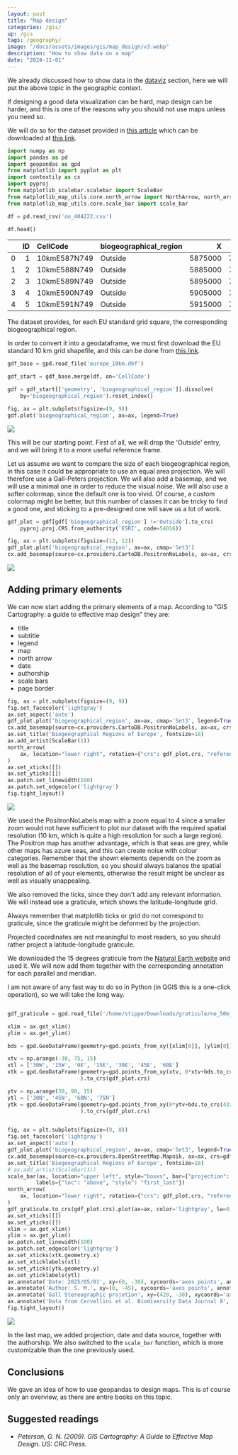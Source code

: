 ```yaml
---
layout: post
title: "Map design"
categories: /gis/
up: /gis
tags: /geography/
image: "/docs/assets/images/gis/map_design/v3.webp"
description: "How to show data on a map"
date: "2024-11-01"
---
```


We already discussed how to show data in the [dataviz](/dataviz)
section, here we will put the above topic in the geographic context.

If designing a good data visualization can be hard, map design can be harder,
and this is one of the reasons why you should not use maps
unless you need so.

We will do so for the dataset provided in [this article](https://bdj.pensoft.net/article/53720/)
which can be downloaded at [this link](https://zenodo.org/records/3934970).

```python
import numpy as np
import pandas as pd
import geopandas as gpd
from matplotlib import pyplot as plt
import contextily as cx
import pyproj
from matplotlib_scalebar.scalebar import ScaleBar
from matplotlib_map_utils.core.north_arrow import NorthArrow, north_arrow
from matplotlib_map_utils.core.scale_bar import scale_bar

df = pd.read_csv('oo_404222.csv')

df.head()
```

|    |   ID | CellCode     | biogeographical_region   |       X |       Y |
|---:|-----:|:-------------|:-------------------------|--------:|--------:|
|  0 |    1 | 10kmE587N749 | Outside                  | 5875000 | 7495000 |
|  1 |    2 | 10kmE588N749 | Outside                  | 5885000 | 7495000 |
|  2 |    3 | 10kmE589N749 | Outside                  | 5895000 | 7495000 |
|  3 |    4 | 10kmE590N749 | Outside                  | 5905000 | 7495000 |
|  4 |    5 | 10kmE591N749 | Outside                  | 5915000 | 7495000 |

The dataset provides, for each EU standard grid square,
the corresponding biogeographical region.

In order to convert it into a geodataframe, we must first download
the EU standard 10 km grid shapefile,
and this can be done from [this link](https://www.eea.europa.eu/en/datahub/datahubitem-view/3c362237-daa4-45e2-8c16-aaadfb1a003b).

```python
gdf_base = gpd.read_file('europe_10km.dbf')

gdf_start = gdf_base.merge(df, on='CellCode')

gdf = gdf_start[['geometry', 'biogeographical_region']].dissolve(
    by='biogeographical_region').reset_index()

fig, ax = plt.subplots(figsize=(9, 9))
gdf.plot('biogeographical_region', ax=ax, legend=True)
```

![](/docs/assets/images/gis/map_design/v0.webp)

This will be our starting point.
First of all, we will drop the 'Outside' entry,
and we will bring it to a more useful reference frame.

Let us assume we want to compare the size of each biogeographical region,
in this case it could be appropriate to use an equal area projection.
We will therefore use a Gall-Peters projection.
We will also add a basemap, and we will use a minimal one in order to reduce
the visual noise.
We will also use a softer colormap, since the default one is too vivid.
Of course, a custom colormap might be better, but this number of
classes it can be tricky to find a good one, and sticking to a pre-designed
one will save us a lot of work.

```python
gdf_plot = gdf[gdf['biogeographical_region'] !='Outside'].to_crs(
    pyproj.proj.CRS.from_authority('ESRI', code=54016))

fig, ax = plt.subplots(figsize=(12, 12))
gdf_plot.plot('biogeographical_region', ax=ax, cmap='Set3')
cx.add_basemap(source=cx.providers.CartoDB.PositronNoLabels, ax=ax, crs=gdf_plot.crs, zoom=4)
```

![](/docs/assets/images/gis/map_design/v1.webp)


## Adding primary elements

We can now start adding the primary elements of a map.
According to "GIS Cartography: a guide to effective map design"
they are:
- title
- subtitle
- legend
- map
- north arrow
- date
- authorship
- scale bars
- page border

```python
fig, ax = plt.subplots(figsize=(9, 9))
fig.set_facecolor('lightgray')
ax.set_aspect('auto')
gdf_plot.plot('biogeographical_region', ax=ax, cmap='Set3', legend=True, legend_kwds={'loc': 'lower left'})
cx.add_basemap(source=cx.providers.CartoDB.PositronNoLabels, ax=ax, crs=gdf_plot.crs, zoom=4)
ax.set_title('Biogeographical Regions of Europe', fontsize=18)
ax.add_artist(ScaleBar(1))
north_arrow(
    ax, location="lower right", rotation={"crs": gdf_plot.crs, "reference": "center"}, shadow=False,
)
ax.set_xticks([])
ax.set_yticks([])
ax.patch.set_linewidth(100)
ax.patch.set_edgecolor('lightgray')
fig.tight_layout()
```

![](/docs/assets/images/gis/map_design/v2.webp)

We used the PositronNoLabels map with a zoom equal to 4 since a smaller
zoom would not have sufficient to plot our dataset with the required
spatial resolution (10 km, which is quite a high resolution for
such a large region).
The Positron map has another advantage, which is that seas are grey,
while other maps has azure seas, and this can create noise
with colour categories.
Remember that the shown elements depends on the zoom as well as the basemap
resolution, so you should always balance the spatial resolution
of all of your elements, otherwise the result might be unclear
as well as visually unappealing.

We also removed the ticks, since they don't add any relevant information.
We will instead use a graticule, which shows the latitude-longitude grid.

Always remember that matplotlib ticks or grid do not correspond
to graticule, since the graticule might be deformed by the projection.

Projected coordinates are not meaningful to most readers, so you should
rather project a latitude-longitude graticule.

We downloaded the 15 degrees graticule from the
[Natural Earth website](https://www.naturalearthdata.com/downloads/50m-physical-vectors/50m-graticules/)
and used it.
We will now add them together with the corresponding annotation for
each parallel and meridian.

I am not aware of any fast way to do so in Python (in QGIS this is a one-click
operation), so we will take the long way.


```python

gdf_graticule = gpd.read_file('/home/stippe/Downloads/graticule/ne_50m_graticules_15.dbf')

xlim = ax.get_xlim()
ylim = ax.get_ylim()

bds = gpd.GeoDataFrame(geometry=gpd.points_from_xy([xlim[0]], [ylim[0]]), crs=gdf_plot.crs)

xtv = np.arange(-30, 75, 15)
xtl = ['30W', '15W', '0E', '15E', '30E', '45E', '60E']
xtk = gpd.GeoDataFrame(geometry=gpd.points_from_xy(xtv, 0*xtv+bds.to_crs(4326).geometry.y.values[0]), crs=4326
                       ).to_crs(gdf_plot.crs)

ytv = np.arange(30, 90, 15)
ytl = ['30N', '45N', '60N', '75N']
ytk = gpd.GeoDataFrame(geometry=gpd.points_from_xy(0*ytv+bds.to_crs(4326).geometry.x.values[0], ytv), crs=4326
                       ).to_crs(gdf_plot.crs)


fig, ax = plt.subplots(figsize=(9, 8))
fig.set_facecolor('lightgray')
ax.set_aspect('auto')
gdf_plot.plot('biogeographical_region', ax=ax, cmap='Set3', legend=True, legend_kwds={'loc': 'lower left', 'framealpha': 0.4})
cx.add_basemap(source=cx.providers.OpenStreetMap.Mapnik, ax=ax, crs=gdf_plot.crs, zoom=2)
ax.set_title('Biogeographical Regions of Europe', fontsize=18)
# ax.add_artist(ScaleBar(1))
scale_bar(ax, location="upper left", style="boxes", bar={"projection": gdf_plot.crs, "minor_type":"none", 'minor_div': 0, 'major_div': 2, 'max': 2000},
         labels={"loc": "above", "style": "first_last"})
north_arrow(
    ax, location="lower right", rotation={"crs": gdf_plot.crs, "reference": "center"}, shadow=False, scale=0.4
)
gdf_graticule.to_crs(gdf_plot.crs).plot(ax=ax, color='lightgray', lw=0.8)
ax.set_xticks([])
ax.set_yticks([])
xlim = ax.get_xlim()
ylim = ax.get_ylim()
ax.patch.set_linewidth(100)
ax.patch.set_edgecolor('lightgray')
ax.set_xticks(xtk.geometry.x)
ax.set_xticklabels(xtl)
ax.set_yticks(ytk.geometry.y)
ax.set_yticklabels(ytl)
ax.annotate('Date: 2025/05/01', xy=(0, -30), xycoords='axes points', annotation_clip=False)
ax.annotate('Author: S. M.', xy=(0, -45), xycoords='axes points', annotation_clip=False)
ax.annotate('Gall Stereographic projetion', xy=(420, -30), xycoords='axes points', annotation_clip=False)
ax.annotate('Data from Cervellini et al. Biodiversity Data Journal 8', xy=(310, -45), xycoords='axes points', annotation_clip=False)
fig.tight_layout()
```

![](/docs/assets/images/gis/map_design/v3.webp)

In the last map, we added projection, date and data source, together with the authorship.
We also switched to the `scale_bar` function, which is more customizable
than the one previously used.

## Conclusions

We gave an idea of how to use geopandas to design maps. This is of course only
an overview, as there are entire books on this topic.


## Suggested readings
- <cite>Peterson, G. N. (2009). GIS Cartography: A Guide to Effective Map Design. US: CRC Press.</cite>